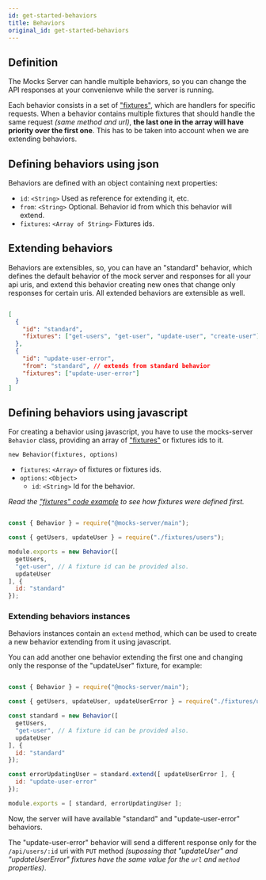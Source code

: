 ```yaml
---
id: get-started-behaviors
title: Behaviors
original_id: get-started-behaviors
---
```

## Definition

The Mocks Server can handle multiple behaviors, so you can change the API responses at your convenienve while the server is running.

Each behavior consists in a set of ["fixtures"](get-started-fixtures.md), which are handlers for specific requests. When a behavior contains multiple fixtures that should handle the same request _(same method and url)_, **the last one in the array will have priority over the first one**. This has to be taken into account when we are extending behaviors.

## Defining behaviors using json

Behaviors are defined with an object containing next properties:

-   `id`: `<String>` Used as reference for extending it, etc.
-   `from`: `<String>` Optional. Behavior id from which this behavior will extend.
-   `fixtures`: `<Array of String>` Fixtures ids.

## Extending behaviors

Behaviors are extensibles, so, you can have an "standard" behavior, which defines the default behavior of the mock server and responses for all your api uris, and extend this behavior creating new ones that change only responses for certain uris. All extended behaviors are extensible as well.

```json

[
  {
    "id": "standard",
    "fixtures": ["get-users", "get-user", "update-user", "create-user"]
  },
  {
    "id": "update-user-error",
    "from": "standard", // extends from standard behavior
    "fixtures": ["update-user-error"]
  }
]

```

## Defining behaviors using javascript

For creating a behavior using javascript, you have to use the mocks-server `Behavior` class, providing an array of ["fixtures"](get-started-fixtures.md) or fixtures ids to it.

`new Behavior(fixtures, options)`

-   `fixtures`: `<Array>` of fixtures or fixtures ids.
-   `options`: `<Object>`
    -   `id`: `<String>` Id for the behavior.

_Read the ["fixtures" code example](get-started-fixtures.md#examples) to see how fixtures were defined first._

```javascript

const { Behavior } = require("@mocks-server/main");

const { getUsers, updateUser } = require("./fixtures/users");

module.exports = new Behavior([
  getUsers,
  "get-user", // A fixture id can be provided also.
  updateUser
], {
  id: "standard"
});

```

### Extending behaviors instances

Behaviors instances contain an `extend` method, which can be used to create a new behavior extending from it using javascript.

You can add another one behavior extending the first one and changing only the response of the "updateUser" fixture, for example:

```javascript

const { Behavior } = require("@mocks-server/main");

const { getUsers, updateUser, updateUserError } = require("./fixtures/users");

const standard = new Behavior([
  getUsers,
  "get-user", // A fixture id can be provided also.
  updateUser
], {
  id: "standard"
});

const errorUpdatingUser = standard.extend([ updateUserError ], {
  id: "update-user-error"
});

module.exports = [ standard, errorUpdatingUser ];

```

Now, the server will have available "standard" and "update-user-error" behaviors.

The "update-user-error" behavior will send a different response only for the `/api/users/:id` uri with `PUT` method _(supossing that "updateUser" and "updateUserError" fixtures have the same value for the `url` and `method` properties)_.
